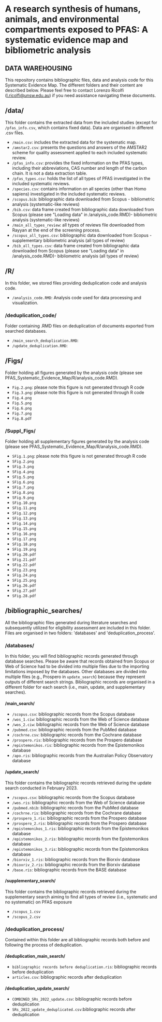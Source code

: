 # A research synthesis of humans, animals, and environmental compartments exposed to PFAS: A systematic evidence map and bibliometric analysis
## DATA WAREHOUSING
This repository contains bibliographic files, data and analysis code for this Systematic Evidence Map. The different folders and their content are described below. Please feel free to contact Lorenzo Ricolfi (l.ricolfi@unsw.edu.au) if you need assistance navigating these documents.

## /data/
This folder contains the extracted data from the included studies (except for ```/pfas_info.csv```, which contains fixed data). Data are organised in different .csv files.
- ```/main.csv```: includes the extracted data for the systematic map.
- ```/amstar2.csv```: presents the questions and answers of the AMSTAR2 scheme for quality assessment applied to each included systematic review.
- ```/pfas_info.csv```: provides the fixed information on the PFAS types, including their abbreviations, CAS number and length of the carbon chain. It is not a data extraction table.
- ```/pfas_types.csv```: holds the list of all types of PFAS investigated in the included systematic reviews.
- ```/species.csv```: contains information on all species (other than Homo sapiens) investigated in the included systematic reviews.
- ```/scopus.bib```: bibliographic data downloaded from Scopus - bibliometric analysis (systematic-like reviews)
- ```/bib.csv```: data frame created from bibliographic data downloaded from Scopus (please see "Loading data" in /analysis_code.RMD)- bibliometric analysis (systematic-like reviews)
- ```/main_all_types_review```: all types of reviews file downloaded from Rayyan at the end of the screening process.
- ```/scopus_all_types.csv```: bibliographic data downloaded from Scopus - supplementary bibliometric analysis (all types of review)
- ```/bib_all_types.csv```: data frame created from bibliographic data downloaded from Scopus (please see "Loading data" in /analysis_code.RMD)- bibliometric analysis (all types of review)

## /R/
In this folder, we stored files providing deduplication code and analysis code.
- ```/analysis_code.RMD```: Analysis code used for data processing and visualization.
### /deduplication_code/
Folder containing .RMD files on deduplication of documents exported from searched databases.
- ```/main_search_deduplication.RMD```: 
- ```/update_deduplication.RMD```:

## /Figs/
Folder holding all figures generated by the analysis code (please see PFAS_Systematic_Evidence_Map/R/analysis_code.RMD).
- ```Fig.2.png```: please note this figure is not generated through R code
- ```Fig.3.png```: please note this figure is not generated through R code
- ```Fig.4.png```
- ```Fig.5.png```
- ```Fig.6.png```
- ```Fig.7.png```
- ```Fig.8.pdf```

### /Suppl_Figs/
Folder holding all supplementary figures generated by the analysis code (please see PFAS_Systematic_Evidence_Map/R/analysis_code.RMD).
- ```SFig.1.png```: please note this figure is not generated through R code
- ```SFig.2.png```
- ```SFig.3.png```
- ```SFig.4.png```
- ```SFig.5.png```
- ```SFig.6.png```
- ```SFig.7.png```
- ```SFig.8.png```
- ```SFig.9.png```
- ```SFig.10.png```
- ```SFig.11.png```
- ```SFig.12.png```
- ```SFig.13.png```
- ```SFig.14.png```
- ```SFig.15.png```
- ```SFig.16.png```
- ```SFig.17.png```
- ```SFig.18.png```
- ```SFig.19.png```
- ```SFig.20.pdf```
- ```SFig.21.pdf```
- ```SFig.22.pdf```
- ```SFig.23.png```
- ```SFig.24.png```
- ```SFig.25.png```
- ```SFig.26.pdf```
- ```SFig.27.pdf```
- ```SFig.28.pdf```

## /bibliographic_searches/ 
All the bibliographic files generated during literature searches and subsequently utilized for eligibility assessment are included in this folder. Files are organised in two folders: 'databases' and 'deduplication_process'.
### /databases/
In this folder, you will find bibliographic records generated through database searches. Please be aware that records obtained from Scopus or Web of Science had to be divided into multiple files due to the importing limitations imposed by the databases. Other databases are divided into multiple files (e.g., Prospero in ```update_search```) because they represent outputs of different search strings. Bibliographic records are organised in a different folder for each search (i.e., main, update, and supplementary searches).
#### /main_search/
- ```/scopus.csv```: bibliographic records from the Scopus database
- ```/wos_1.ciw```: bibliographic records from the Web of Science database
- ```/wos_2.ciw```: bibliographic records from the Web of Science database
- ```/pubmed.csv```: bibliographic records from the PubMed database
- ```/cochrne.csv```: bibliographic records from the Cochrane database
- ```/prospero.ris```: bibliographic records from the Prospero database
- ```/epistemonikos.ris```: bibliographic records from the Epistemonikos database
- ```/apo.ris```: bibliographic records from the Australian Policy Observatory database
#### /update_search/
This folder contains the bibliographic records retrieved during the update search conducted in February 2023.
- ```/scopus.csv```: bibliographic records from the Scopus database
- ```/wos.ris```: bibliographic records from the Web of Science database
- ```/pubmed.nbib```: bibliographic records from the PubMed database
- ```/cochrne.ris```: bibliographic records from the Cochrane database
- ```/prospero_1.ris```: bibliographic records from the Prospero database
- ```/prospero_2.ris```: bibliographic records from the Prospero database
- ```/epistemonikos_1.ris```: bibliographic records from the Epistemonikos database
- ```/epistemonikos_2.ris```: bibliographic records from the Epistemonikos database
- ```/epistemonikos_3.ris```: bibliographic records from the Epistemonikos database
- ```/biorxiv_1.ris```: bibliographic records from the Biorxiv database
- ```/bioxriv_2.ris```: bibliographic records from the Biorxiv database
- ```/base.ris```: bibliographic records from the BASE database
#### /supplementary_search/
This folder contains the bibliographic records retrieved during the supplementary search aiming to find all types of review (i.e., systematic and no systematic) on PFAS exposure
- ```/scopus_1.csv```
- ```/scopus_2.csv```

### /deduplication_process/
Contained within this folder are all bibliographic records both before and following the process of deduplication.
#### /deduplication_main_search/
- ```bibliographic records before deduplication.ris```: bibliographic records before deduplication
- ```articles.csv```: bibliographic records after deduplication
#### /deduplication_update_search/
- ```COMBINED_SRs_2022_update.csv```: bibliographic records before deduplication
- ```SRs_2022_update_deduplicated.csv```:bibliographic records after deduplication
